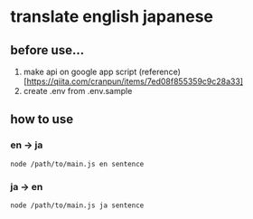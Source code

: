 # translate english japanese

## before use...

1. make api on google app script (reference)[https://qiita.com/cranpun/items/7ed08f855359c9c28a33]
1. create .env from .env.sample

## how to use

### en -> ja

```commandline
node /path/to/main.js en sentence
```

### ja -> en

```commandline
node /path/to/main.js ja sentence
```
